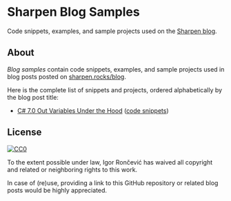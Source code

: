 # Sharpen Blog Samples
Code snippets, examples, and sample projects used on the [Sharpen blog](http://sharpen.rocks/blog).

## About
*Blog samples* contain code snippets, examples, and sample projects used in blog posts posted on [sharpen.rocks/blog](http://sharpen.rocks/blog).

Here is the complete list of snippets and projects, ordered alphabetically by the blog post title:

- [C# 7.0 Out Variables Under the Hood](http://sharpen.rocks/blog/csharp-7.0-out-variables-under-the-hood/) ([code snippets](CSharp70OutVariablesUnderTheHood))

## License
[![CC0](http://mirrors.creativecommons.org/presskit/buttons/88x31/svg/cc-zero.svg)](http://creativecommons.org/publicdomain/zero/1.0)

To the extent possible under law, Igor Rončević has waived all copyright and related or neighboring rights to this work.

In case of (re)use, providing a link to this GitHub repository or related blog posts would be highly appreciated.